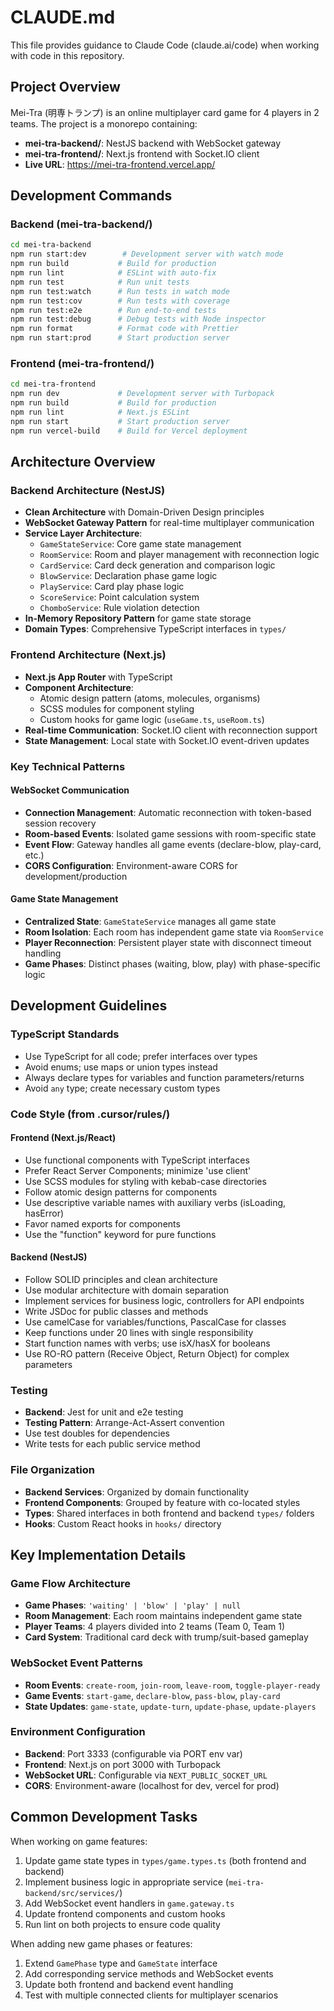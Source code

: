 # CLAUDE.md

This file provides guidance to Claude Code (claude.ai/code) when working with code in this repository.

## Project Overview

Mei-Tra (明専トランプ) is an online multiplayer card game for 4 players in 2 teams. The project is a monorepo containing:

- **mei-tra-backend/**: NestJS backend with WebSocket gateway
- **mei-tra-frontend/**: Next.js frontend with Socket.IO client
- **Live URL**: https://mei-tra-frontend.vercel.app/

## Development Commands

### Backend (mei-tra-backend/)
```bash
cd mei-tra-backend
npm run start:dev        # Development server with watch mode
npm run build           # Build for production
npm run lint            # ESLint with auto-fix
npm run test            # Run unit tests
npm run test:watch      # Run tests in watch mode
npm run test:cov        # Run tests with coverage
npm run test:e2e        # Run end-to-end tests
npm run test:debug      # Debug tests with Node inspector
npm run format          # Format code with Prettier
npm run start:prod      # Start production server
```

### Frontend (mei-tra-frontend/)
```bash
cd mei-tra-frontend
npm run dev             # Development server with Turbopack
npm run build           # Build for production
npm run lint            # Next.js ESLint
npm run start           # Start production server
npm run vercel-build    # Build for Vercel deployment
```

## Architecture Overview

### Backend Architecture (NestJS)
- **Clean Architecture** with Domain-Driven Design principles
- **WebSocket Gateway Pattern** for real-time multiplayer communication
- **Service Layer Architecture**:
  - `GameStateService`: Core game state management
  - `RoomService`: Room and player management with reconnection logic
  - `CardService`: Card deck generation and comparison logic
  - `BlowService`: Declaration phase game logic
  - `PlayService`: Card play phase logic
  - `ScoreService`: Point calculation system
  - `ChomboService`: Rule violation detection
- **In-Memory Repository Pattern** for game state storage
- **Domain Types**: Comprehensive TypeScript interfaces in `types/`

### Frontend Architecture (Next.js)
- **Next.js App Router** with TypeScript
- **Component Architecture**:
  - Atomic design pattern (atoms, molecules, organisms)
  - SCSS modules for component styling
  - Custom hooks for game logic (`useGame.ts`, `useRoom.ts`)
- **Real-time Communication**: Socket.IO client with reconnection support
- **State Management**: Local state with Socket.IO event-driven updates

### Key Technical Patterns

#### WebSocket Communication
- **Connection Management**: Automatic reconnection with token-based session recovery
- **Room-based Events**: Isolated game sessions with room-specific state
- **Event Flow**: Gateway handles all game events (declare-blow, play-card, etc.)
- **CORS Configuration**: Environment-aware CORS for development/production

#### Game State Management
- **Centralized State**: `GameStateService` manages all game state
- **Room Isolation**: Each room has independent game state via `RoomService`
- **Player Reconnection**: Persistent player state with disconnect timeout handling
- **Game Phases**: Distinct phases (waiting, blow, play) with phase-specific logic

## Development Guidelines

### TypeScript Standards
- Use TypeScript for all code; prefer interfaces over types
- Avoid enums; use maps or union types instead
- Always declare types for variables and function parameters/returns
- Avoid `any` type; create necessary custom types

### Code Style (from .cursor/rules/)

#### Frontend (Next.js/React)
- Use functional components with TypeScript interfaces
- Prefer React Server Components; minimize 'use client'
- Use SCSS modules for styling with kebab-case directories
- Follow atomic design patterns for components
- Use descriptive variable names with auxiliary verbs (isLoading, hasError)
- Favor named exports for components
- Use the "function" keyword for pure functions

#### Backend (NestJS)
- Follow SOLID principles and clean architecture
- Use modular architecture with domain separation
- Implement services for business logic, controllers for API endpoints
- Write JSDoc for public classes and methods
- Use camelCase for variables/functions, PascalCase for classes
- Keep functions under 20 lines with single responsibility
- Start function names with verbs; use isX/hasX for booleans
- Use RO-RO pattern (Receive Object, Return Object) for complex parameters

### Testing
- **Backend**: Jest for unit and e2e testing
- **Testing Pattern**: Arrange-Act-Assert convention
- Use test doubles for dependencies
- Write tests for each public service method

### File Organization
- **Backend Services**: Organized by domain functionality
- **Frontend Components**: Grouped by feature with co-located styles
- **Types**: Shared interfaces in both frontend and backend `types/` folders
- **Hooks**: Custom React hooks in `hooks/` directory

## Key Implementation Details

### Game Flow Architecture
- **Game Phases**: `'waiting' | 'blow' | 'play' | null`
- **Room Management**: Each room maintains independent game state
- **Player Teams**: 4 players divided into 2 teams (Team 0, Team 1)
- **Card System**: Traditional card deck with trump/suit-based gameplay

### WebSocket Event Patterns
- **Room Events**: `create-room`, `join-room`, `leave-room`, `toggle-player-ready`
- **Game Events**: `start-game`, `declare-blow`, `pass-blow`, `play-card`
- **State Updates**: `game-state`, `update-turn`, `update-phase`, `update-players`

### Environment Configuration
- **Backend**: Port 3333 (configurable via PORT env var)
- **Frontend**: Next.js on port 3000 with Turbopack
- **WebSocket URL**: Configurable via `NEXT_PUBLIC_SOCKET_URL`
- **CORS**: Environment-aware (localhost for dev, vercel for prod)

## Common Development Tasks

When working on game features:
1. Update game state types in `types/game.types.ts` (both frontend and backend)
2. Implement business logic in appropriate service (`mei-tra-backend/src/services/`)
3. Add WebSocket event handlers in `game.gateway.ts`
4. Update frontend components and custom hooks
5. Run lint on both projects to ensure code quality

When adding new game phases or features:
1. Extend `GamePhase` type and `GameState` interface
2. Add corresponding service methods and WebSocket events
3. Update both frontend and backend event handling
4. Test with multiple connected clients for multiplayer scenarios